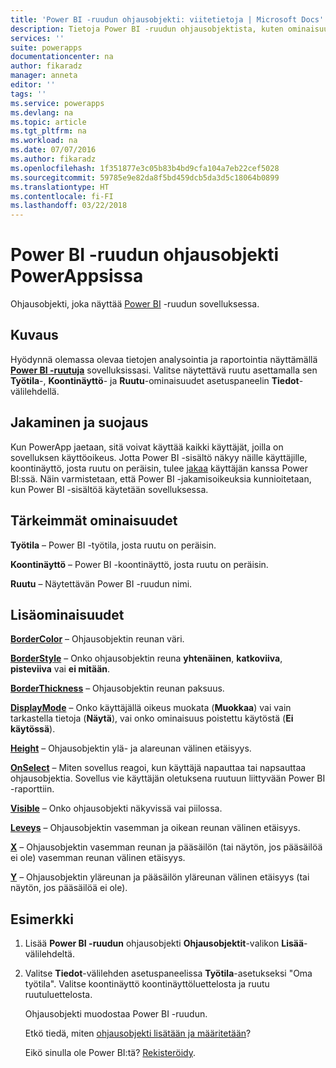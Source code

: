 ```yaml
---
title: 'Power BI -ruudun ohjausobjekti: viitetietoja | Microsoft Docs'
description: Tietoja Power BI -ruudun ohjausobjektista, kuten ominaisuudet ja esimerkkejä
services: ''
suite: powerapps
documentationcenter: na
author: fikaradz
manager: anneta
editor: ''
tags: ''
ms.service: powerapps
ms.devlang: na
ms.topic: article
ms.tgt_pltfrm: na
ms.workload: na
ms.date: 07/07/2016
ms.author: fikaradz
ms.openlocfilehash: 1f351877e3c05b83b4bd9cfa104a7eb22cef5028
ms.sourcegitcommit: 59785e9e82da8f5bd459dcb5da3d5c18064b0899
ms.translationtype: HT
ms.contentlocale: fi-FI
ms.lasthandoff: 03/22/2018
---
```

# <a name="power-bi-tile-control-in-powerapps"></a>Power BI -ruudun ohjausobjekti PowerAppsissa
Ohjausobjekti, joka näyttää [Power BI](https://powerbi.microsoft.com) -ruudun sovelluksessa.

## <a name="description"></a>Kuvaus
Hyödynnä olemassa olevaa tietojen analysointia ja raportointia näyttämällä **[Power BI -ruutuja](https://docs.microsoft.com/power-bi/service-dashboard-tiles)** sovelluksissasi.  Valitse näytettävä ruutu asettamalla sen **Työtila**-, **Koontinäyttö**- ja **Ruutu**-ominaisuudet asetuspaneelin **Tiedot**-välilehdellä.

## <a name="sharing-and-security"></a>Jakaminen ja suojaus
Kun PowerApp jaetaan, sitä voivat käyttää kaikki käyttäjät, joilla on sovelluksen käyttöoikeus.  Jotta Power BI -sisältö näkyy näille käyttäjille, koontinäyttö, josta ruutu on peräisin, tulee [jakaa](https://docs.microsoft.com/power-bi/service-how-to-collaborate-distribute-dashboards-reports) käyttäjän kanssa Power BI:ssä.  Näin varmistetaan, että Power BI -jakamisoikeuksia kunnioitetaan, kun Power BI -sisältöä käytetään sovelluksessa.

## <a name="key-properties"></a>Tärkeimmät ominaisuudet
**Työtila** – Power BI -työtila, josta ruutu on peräisin.

**Koontinäyttö** – Power BI -koontinäyttö, josta ruutu on peräisin.

**Ruutu** – Näytettävän Power BI -ruudun nimi.

## <a name="additional-properties"></a>Lisäominaisuudet
**[BorderColor](properties-color-border.md)** – Ohjausobjektin reunan väri.

**[BorderStyle](properties-color-border.md)** – Onko ohjausobjektin reuna **yhtenäinen**, **katkoviiva**, **pisteviiva** vai **ei mitään**.

**[BorderThickness](properties-color-border.md)** – Ohjausobjektin reunan paksuus.

**[DisplayMode](properties-core.md)** – Onko käyttäjällä oikeus muokata (**Muokkaa**) vai vain tarkastella tietoja (**Näytä**), vai onko ominaisuus poistettu käytöstä (**Ei käytössä**).

**[Height](properties-size-location.md)** – Ohjausobjektin ylä- ja alareunan välinen etäisyys.

**[OnSelect](properties-core.md)** – Miten sovellus reagoi, kun käyttäjä napauttaa tai napsauttaa ohjausobjektia. Sovellus vie käyttäjän oletuksena ruutuun liittyvään Power BI -raporttiin.

**[Visible](properties-core.md)** – Onko ohjausobjekti näkyvissä vai piilossa.

**[Leveys](properties-size-location.md)** – Ohjausobjektin vasemman ja oikean reunan välinen etäisyys.

**[X](properties-size-location.md)** – Ohjausobjektin vasemman reunan ja pääsäilön (tai näytön, jos pääsäilöä ei ole) vasemman reunan välinen etäisyys.

**[Y](properties-size-location.md)** – Ohjausobjektin yläreunan ja pääsäilön yläreunan välinen etäisyys (tai näytön, jos pääsäilöä ei ole).

## <a name="example"></a>Esimerkki
1. Lisää **Power BI -ruudun** ohjausobjekti **Ohjausobjektit**-valikon **Lisää**-välilehdeltä.  
2. Valitse **Tiedot**-välilehden asetuspaneelissa **Työtila**-asetukseksi "Oma työtila".  Valitse koontinäyttö koontinäyttöluettelosta ja ruutu ruutuluettelosta.
   
    Ohjausobjekti muodostaa Power BI -ruudun.
   
    Etkö tiedä, miten [ohjausobjekti lisätään ja määritetään](../add-configure-controls.md)?
   
   Eikö sinulla ole Power BI:tä? [Rekisteröidy](https://docs.microsoft.com/power-bi/service-self-service-signup-for-power-bi).

